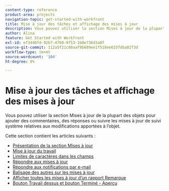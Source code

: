 ```yaml
---
content-type: reference
product-area: projects
navigation-topic: get-started-with-workfront
title: Mise à jour des tâches et affichage des mises à jour
description: Vous pouvez utiliser la section Mises à jour de la plupart des objets pour ajouter des commentaires, des réponses ou suivre les mises à jour de suivi système relatives aux modifications apportées à l’objet.
author: Alina
feature: Get Started with Workfront
exl-id: ef3440fd-92b7-4760-9f53-1b0e736d3a0f
source-git-commit: 112a5f21c80aaf9b689ee1f518ee633fdba82f3d
workflow-type: tm+mt
source-wordcount: '104'
ht-degree: 0%

---
```


# Mise à jour des tâches et affichage des mises à jour

Vous pouvez utiliser la section Mises à jour de la plupart des objets pour ajouter des commentaires, des réponses ou suivre les mises à jour de suivi système relatives aux modifications apportées à l’objet.

Cette section contient les articles suivants :

* [Présentation de la section Mises à jour](../../workfront-basics/updating-work-items-and-viewing-updates/updates-tab-overview.md)
* [Mise à jour du travail](../../workfront-basics/updating-work-items-and-viewing-updates/update-work.md)
* [Limites de caractères dans les champs](../../workfront-basics/updating-work-items-and-viewing-updates/character-limits-in-fields.md)
* [Répondre aux mises à jour](../../workfront-basics/updating-work-items-and-viewing-updates/reply-to-updates.md)
* [Répondre aux notifications par e-mail](../../workfront-basics/updating-work-items-and-viewing-updates/reply-to-email-notifications.md)
* [Balisage des autres sur les mises à jour](../../workfront-basics/updating-work-items-and-viewing-updates/tag-others-on-updates.md)
* [Afficher toutes les mises à jour d’un rapport Remarque](../../workfront-basics/updating-work-items-and-viewing-updates/view-all-updates-in-a-report.md)
* [Bouton Travail dessus et bouton Terminé - Aperçu](../../workfront-basics/updating-work-items-and-viewing-updates/work-on-it-and-done-buttons-accept-complete-work.md)

